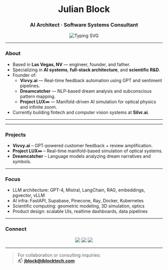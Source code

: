<h1 align="center">Julian Block</h1>
<h3 align="center">AI Architect · Software Systems Consultant</h3>

<p align="center">
  <img src="https://readme-typing-svg.demolab.com?font=Fira+Code&size=20&pause=1000&color=14B8A6&center=true&vCenter=true&width=600&lines=AI+Infrastructure+Design;LLM+System+Engineering;Scientific+Simulation+via+Code" alt="Typing SVG" />
</p>

---

### About

- Based in **Las Vegas, NV** — engineer, founder, and father.
- Specializing in **AI systems**, **full-stack architecture**, and **scientific R&D**.
- Founder of:
  - **Vivvy.ai** — Real-time feedback automation using GPT and sentiment pipelines.
  - **Dreamcatcher** — NLP-based dream analysis and subconscious pattern mapping.
  - **Project LUX∞** — Manifold-driven AI simulation for optical physics and infinite zoom.
- Currently building fintech and computer vision systems at **Silvr.ai**.

---


---

### Projects

- **Vivvy.ai** – GPT-powered customer feedback + review amplification.
- **Project LUX∞** – Real-time manifold-based simulation of optical systems.
- **Dreamcatcher** – Language models analyzing dream narratives and symbols.

---

### Focus

- LLM architecture: GPT-4, Mistral, LangChain, RAG, embeddings, pgvector, vLLM
- AI infra: FastAPI, Supabase, Pinecone, Ray, Docker, Kubernetes
- Scientific computing: geometric modeling, 3D simulation, optics
- Product design: scalable UIs, realtime dashboards, data pipelines

---

### Connect

<p align="center">
  <a href="https://jblocktech.com"><img src="https://img.shields.io/badge/Website-000000?style=for-the-badge&logo=About.me&logoColor=white" /></a>
  <a href="https://linkedin.com/in/julianblock"><img src="https://img.shields.io/badge/LinkedIn-0077B5?style=for-the-badge&logo=linkedin&logoColor=white" /></a>
  <a href="https://github.com/Julianblock"><img src="https://img.shields.io/badge/GitHub-100000?style=for-the-badge&logo=github&logoColor=white" /></a>
</p>

---

> For collaboration or consulting inquiries:  
> 📬 **[jblock@jblocktech.com](mailto:jblock@jblocktech.com)**
